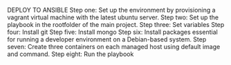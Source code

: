 DEPLOY TO ANSIBLE
Step one: Set up the environment by provisioning a vagrant virtual machine with the latest ubuntu server.
Step two: Set up the playbook in the rootfolder of the main project. 
Step three: Set variables
Step four: Install git
Step five: Install mongo
Step six: Install packages essential for running a developer environment on a Debian-based system.
Step seven: Create three containers on each managed host using default image and command.
Step eight: Run the playbook
